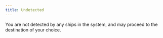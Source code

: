 ```yaml
---
title: Undetected 
---
```

You are not detected by any ships in the system, and may
proceed to the destination of your choice.
